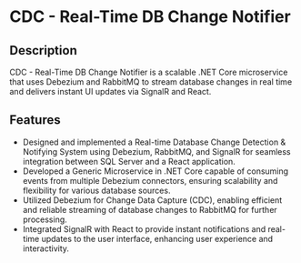 # CDC - Real-Time DB Change Notifier

## Description

CDC - Real-Time DB Change Notifier is a scalable .NET Core microservice that uses Debezium and RabbitMQ to stream database changes in real time and delivers instant UI updates via SignalR and React.

## Features

* Designed and implemented a Real-time Database Change Detection & Notifying System using Debezium,
RabbitMQ, and SignalR for seamless integration between SQL Server and a React application.
* Developed a Generic Microservice in .NET Core capable of consuming events from multiple Debezium connectors,
ensuring scalability and flexibility for various database sources.
* Utilized Debezium for Change Data Capture (CDC), enabling efficient and reliable streaming of database changes
to RabbitMQ for further processing.
* Integrated SignalR with React to provide instant notifications and real-time updates to the user interface, enhancing
user experience and interactivity.
